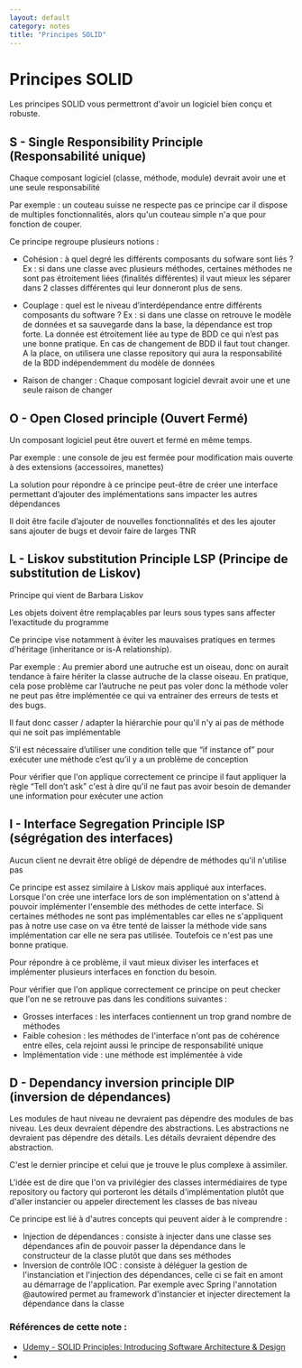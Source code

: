```yaml
---
layout: default
category: notes
title: "Principes SOLID"
---
```


# Principes SOLID

Les principes SOLID vous permettront d'avoir un logiciel bien conçu et robuste.


## S - Single Responsibility Principle (Responsabilité unique)

Chaque composant logiciel (classe, méthode, module) devrait avoir une et une seule responsabilité

Par exemple : un couteau suisse ne respecte pas ce principe car il dispose de multiples fonctionnalités, alors qu'un couteau simple n'a que pour fonction de couper.

Ce principe regroupe plusieurs notions :
* Cohésion : à quel degré les différents composants du sofware sont liés ?
Ex : si dans une classe avec plusieurs méthodes, certaines méthodes ne sont pas étroitement liées (finalités différentes) il vaut mieux les séparer dans 2 classes différentes qui leur donneront plus de sens.

* Couplage : quel est le niveau d’interdépendance entre différents composants du software ?
Ex : si dans une classe on retrouve le modèle de données et sa sauvegarde dans la base, la dépendance est trop forte. La donnée est étroitement liée au type de BDD ce qui n’est pas une bonne pratique. En cas de changement de BDD il faut tout changer.
A la place, on utilisera une classe repository qui aura la responsabilité de la BDD indépendemment du modèle de données

* Raison de changer : Chaque composant logiciel devrait avoir une et une seule raison de changer

## O - Open Closed principle (Ouvert Fermé)

Un composant logiciel peut être ouvert et fermé en même temps.

Par exemple : une console de jeu est fermée pour modification mais ouverte à des extensions (accessoires, manettes)

La solution pour répondre à ce principe peut-être de créer une interface permettant d’ajouter des implémentations sans impacter les autres dépendances

Il doit être facile d’ajouter de nouvelles fonctionnalités et des les ajouter sans ajouter de bugs et devoir faire de larges TNR


## L - Liskov substitution Principle LSP (Principe de substitution de Liskov)

Principe qui vient de Barbara Liskov

Les objets doivent être remplaçables par leurs sous types sans affecter l’exactitude du programme

Ce principe vise notamment à éviter les mauvaises pratiques en termes d'héritage (inheritance or is-A relationship).

Par exemple : Au premier abord une autruche est un oiseau, donc on aurait tendance à faire hériter la classe autruche de la classe oiseau. En pratique, cela pose problème car l’autruche ne peut pas voler donc la méthode voler ne peut pas être implémentée ce qui va entrainer des erreurs de tests et des bugs.

Il faut donc casser / adapter la hiérarchie pour qu'il n'y ai pas de méthode qui ne soit pas implémentable

S’il est nécessaire d’utiliser une condition telle que “if instance of” pour exécuter une méthode c’est qu’il y a un problème de conception

Pour vérifier que l'on applique correctement ce principe il faut appliquer la règle “Tell don’t ask” c'est à dire qu'il ne faut pas avoir besoin de demander une information pour exécuter une action


## I - Interface Segregation Principle ISP (ségrégation des interfaces)

Aucun client ne devrait être obligé de dépendre de méthodes qu'il n'utilise pas

Ce principe est assez similaire à Liskov mais appliqué aux interfaces.
Lorsque l'on crée une interface lors de son implémentation on s'attend à pouvoir implémenter l'ensemble des méthodes de cette interface. Si certaines méthodes ne sont pas implémentables car elles ne s'appliquent pas à notre use case on va être tenté de laisser la méthode vide sans implémentation car elle ne sera pas utilisée. Toutefois ce n'est pas une bonne pratique.

Pour répondre à ce problème, il vaut mieux diviser les interfaces et implémenter plusieurs interfaces en fonction du besoin.

Pour vérifier que l'on applique correctement ce principe on peut checker que l'on ne se retrouve pas dans les conditions suivantes :
* Grosses interfaces : les interfaces contiennent un trop grand nombre de méthodes 
* Faible cohesion : les méthodes de l'interface n'ont pas de cohérence entre elles, cela rejoint aussi le principe de responsabilité unique
* Implémentation vide : une méthode est implémentée à vide

## D - Dependancy inversion principle DIP (inversion de dépendances)

Les modules de haut niveau ne devraient pas dépendre des modules de bas niveau. Les deux devraient dépendre des abstractions.
Les abstractions ne devraient pas dépendre des détails. Les détails devraient dépendre des abstraction.

C'est le dernier principe et celui que je trouve le plus complexe à assimiler.

L'idée est de dire que l'on va privilégier des classes intermédiaires de type repository ou factory qui porteront les détails d'implémentation plutôt que d'aller instancier ou appeler directement les classes de bas niveau

Ce principe est lié à d'autres concepts qui peuvent aider à le comprendre :
* Injection de dépendances : consiste à injecter dans une classe ses dépendances afin de pouvoir passer la dépendance dans le constructeur de la classe plutôt que dans ses méthodes
* Inversion de contrôle IOC : consiste à déléguer la gestion de l'instanciation et l'injection des dépendances, celle ci se fait en amont au démarrage de l'application. Par exemple avec Spring l'annotation @autowired permet au framework d'instancier et injecter directement la dépendance dans la classe

### Références de cette note :

* [Udemy - SOLID Principles: Introducing Software Architecture & Design](https://www.udemy.com/course/solid-design/learn/lecture/15983704#overview)
* 
